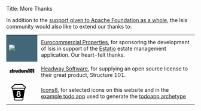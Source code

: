 Title: More Thanks

In addition to the [support given to Apache Foundation as a whole](http://www.apache.org/foundation/thanks.html), the Isis community would also like to extend our thanks to:

<table class="table table-bordered table-condensed table-hover">
<tr>
<td style="background-color: #426779"><img src="http://www.eurocommercialproperties.com/assets/images/logos/logo.png"></td>
<td style="padding: 10px"><a href="http://www.eurocommercialproperties.com/">Eurocommercial Properties</a>, for sponsoring the development of Isis in support of the <a href="getting-started/powered-by.html">Estatio</a> estate management application.  Our heart-felt thanks.</td>
</tr>
<tr>
<td><img src="images/s101_170.png"></td>
<td style="padding: 10px"><a href="http://structure101.com">Headway Software</a>, for supplying an open source license to their great product, Structure&nbsp;101.</td>
</tr>
<tr>
<td><img src="images/icons8-logo.png"></td>
<td style="padding: 10px"><a href="http://icons8.com/">Icons8</a>, for selected icons on this website and in the <a href="https://github.com/apache/isis/tree/master/example/application/todoapp/dom/src/main/resources/images">example todo app</a> used to generate the <a href="intro/getting-started/todoapp-archetype.html">todoapp archetype</a></td>
</tr>
</table>

